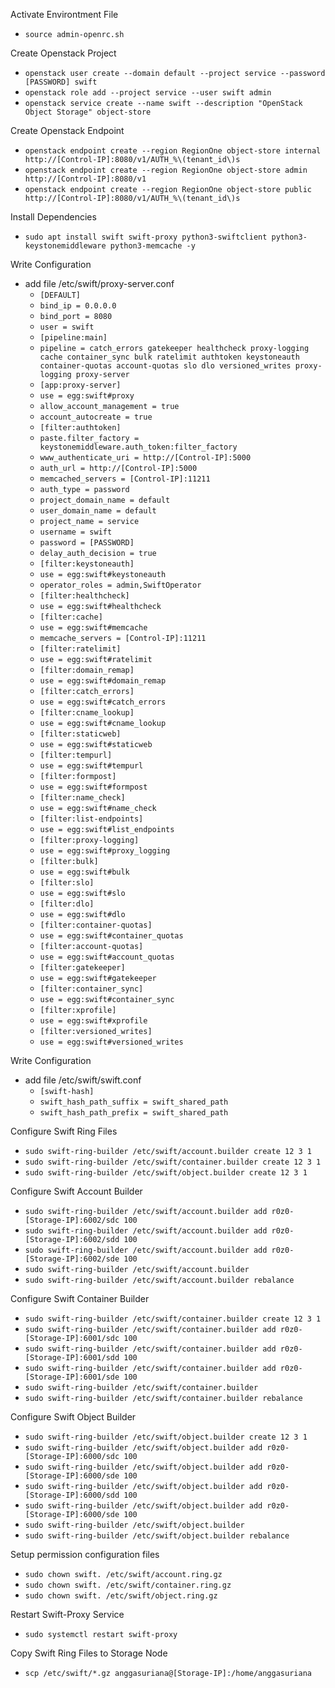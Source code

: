 Activate Environtment File
- `````source admin-openrc.sh`````

Create Openstack Project
- `````openstack user create --domain default --project service --password [PASSWORD] swift`````
- `````openstack role add --project service --user swift admin`````
- `````openstack service create --name swift --description "OpenStack Object Storage" object-store`````

Create Openstack Endpoint
- `````openstack endpoint create --region RegionOne object-store internal http://[Control-IP]:8080/v1/AUTH_%\(tenant_id\)s`````
- `````openstack endpoint create --region RegionOne object-store admin http://[Control-IP]:8080/v1`````
- `````openstack endpoint create --region RegionOne object-store public http://[Control-IP]:8080/v1/AUTH_%\(tenant_id\)s`````

Install Dependencies
- `````sudo apt install swift swift-proxy python3-swiftclient python3-keystonemiddleware python3-memcache -y`````

Write Configuration
- add file /etc/swift/proxy-server.conf
  - `````[DEFAULT]`````
  - `````bind_ip = 0.0.0.0`````
  - `````bind_port = 8080`````
  - `````user = swift`````
  - `````[pipeline:main]`````
  - `````pipeline = catch_errors gatekeeper healthcheck proxy-logging cache container_sync bulk ratelimit authtoken keystoneauth container-quotas account-quotas slo dlo versioned_writes proxy-logging proxy-server`````
  - `````[app:proxy-server]`````
  - `````use = egg:swift#proxy`````
  - `````allow_account_management = true`````
  - `````account_autocreate = true`````
  - `````[filter:authtoken]`````
  - `````paste.filter_factory = keystonemiddleware.auth_token:filter_factory`````
  - `````www_authenticate_uri = http://[Control-IP]:5000`````
  - `````auth_url = http://[Control-IP]:5000`````
  - `````memcached_servers = [Control-IP]:11211`````
  - `````auth_type = password`````
  - `````project_domain_name = default`````
  - `````user_domain_name = default`````
  - `````project_name = service`````
  - `````username = swift`````
  - `````password = [PASSWORD]`````
  - `````delay_auth_decision = true`````
  - `````[filter:keystoneauth]`````
  - `````use = egg:swift#keystoneauth`````
  - `````operator_roles = admin,SwiftOperator`````
  - `````[filter:healthcheck]`````
  - `````use = egg:swift#healthcheck`````
  - `````[filter:cache]`````
  - `````use = egg:swift#memcache`````
  - `````memcache_servers = [Control-IP]:11211`````
  - `````[filter:ratelimit]`````
  - `````use = egg:swift#ratelimit`````
  - `````[filter:domain_remap]`````
  - `````use = egg:swift#domain_remap`````
  - `````[filter:catch_errors]`````
  - `````use = egg:swift#catch_errors`````
  - `````[filter:cname_lookup]`````
  - `````use = egg:swift#cname_lookup`````
  - `````[filter:staticweb]`````
  - `````use = egg:swift#staticweb`````
  - `````[filter:tempurl]`````
  - `````use = egg:swift#tempurl`````
  - `````[filter:formpost]`````
  - `````use = egg:swift#formpost`````
  - `````[filter:name_check]`````
  - `````use = egg:swift#name_check`````
  - `````[filter:list-endpoints]`````
  - `````use = egg:swift#list_endpoints`````
  - `````[filter:proxy-logging]`````
  - `````use = egg:swift#proxy_logging`````
  - `````[filter:bulk]`````
  - `````use = egg:swift#bulk`````
  - `````[filter:slo]`````
  - `````use = egg:swift#slo`````
  - `````[filter:dlo]`````
  - `````use = egg:swift#dlo`````
  - `````[filter:container-quotas]`````
  - `````use = egg:swift#container_quotas`````
  - `````[filter:account-quotas]`````
  - `````use = egg:swift#account_quotas`````
  - `````[filter:gatekeeper]`````
  - `````use = egg:swift#gatekeeper`````
  - `````[filter:container_sync]`````
  - `````use = egg:swift#container_sync`````
  - `````[filter:xprofile]`````
  - `````use = egg:swift#xprofile`````
  - `````[filter:versioned_writes]`````
  - `````use = egg:swift#versioned_writes`````

Write Configuration
- add file /etc/swift/swift.conf
  - `````[swift-hash]`````
  - `````swift_hash_path_suffix = swift_shared_path`````
  - `````swift_hash_path_prefix = swift_shared_path`````

Configure Swift Ring Files
- `````sudo swift-ring-builder /etc/swift/account.builder create 12 3 1`````
- `````sudo swift-ring-builder /etc/swift/container.builder create 12 3 1`````
- `````sudo swift-ring-builder /etc/swift/object.builder create 12 3 1`````

Configure Swift Account Builder
- `````sudo swift-ring-builder /etc/swift/account.builder add r0z0-[Storage-IP]:6002/sdc 100`````
- `````sudo swift-ring-builder /etc/swift/account.builder add r0z0-[Storage-IP]:6002/sdd 100`````
- `````sudo swift-ring-builder /etc/swift/account.builder add r0z0-[Storage-IP]:6002/sde 100`````
- `````sudo swift-ring-builder /etc/swift/account.builder`````
- `````sudo swift-ring-builder /etc/swift/account.builder rebalance`````

Configure Swift Container Builder
- `````sudo swift-ring-builder /etc/swift/container.builder create 12 3 1`````
- `````sudo swift-ring-builder /etc/swift/container.builder add r0z0-[Storage-IP]:6001/sdc 100`````
- `````sudo swift-ring-builder /etc/swift/container.builder add r0z0-[Storage-IP]:6001/sdd 100`````
- `````sudo swift-ring-builder /etc/swift/container.builder add r0z0-[Storage-IP]:6001/sde 100`````
- `````sudo swift-ring-builder /etc/swift/container.builder`````
- `````sudo swift-ring-builder /etc/swift/container.builder rebalance`````

Configure Swift Object Builder
- `````sudo swift-ring-builder /etc/swift/object.builder create 12 3 1`````
- `````sudo swift-ring-builder /etc/swift/object.builder add r0z0-[Storage-IP]:6000/sdc 100`````
- `````sudo swift-ring-builder /etc/swift/object.builder add r0z0-[Storage-IP]:6000/sde 100`````
- `````sudo swift-ring-builder /etc/swift/object.builder add r0z0-[Storage-IP]:6000/sdd 100`````
- `````sudo swift-ring-builder /etc/swift/object.builder add r0z0-[Storage-IP]:6000/sde 100`````
- `````sudo swift-ring-builder /etc/swift/object.builder`````
- `````sudo swift-ring-builder /etc/swift/object.builder rebalance`````

Setup permission configuration files
- `````sudo chown swift. /etc/swift/account.ring.gz`````
- `````sudo chown swift. /etc/swift/container.ring.gz`````
- `````sudo chown swift. /etc/swift/object.ring.gz`````

Restart Swift-Proxy Service
- `````sudo systemctl restart swift-proxy`````

Copy Swift Ring Files to Storage Node
- `````scp /etc/swift/*.gz anggasuriana@[Storage-IP]:/home/anggasuriana`````
